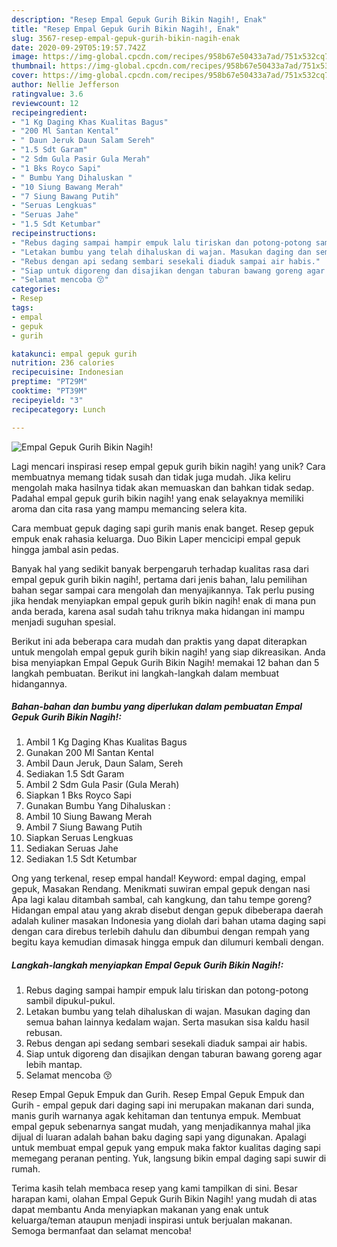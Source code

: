 ```yaml
---
description: "Resep Empal Gepuk Gurih Bikin Nagih!, Enak"
title: "Resep Empal Gepuk Gurih Bikin Nagih!, Enak"
slug: 3567-resep-empal-gepuk-gurih-bikin-nagih-enak
date: 2020-09-29T05:19:57.742Z
image: https://img-global.cpcdn.com/recipes/958b67e50433a7ad/751x532cq70/empal-gepuk-gurih-bikin-nagih-foto-resep-utama.jpg
thumbnail: https://img-global.cpcdn.com/recipes/958b67e50433a7ad/751x532cq70/empal-gepuk-gurih-bikin-nagih-foto-resep-utama.jpg
cover: https://img-global.cpcdn.com/recipes/958b67e50433a7ad/751x532cq70/empal-gepuk-gurih-bikin-nagih-foto-resep-utama.jpg
author: Nellie Jefferson
ratingvalue: 3.6
reviewcount: 12
recipeingredient:
- "1 Kg Daging Khas Kualitas Bagus"
- "200 Ml Santan Kental"
- " Daun Jeruk Daun Salam Sereh"
- "1.5 Sdt Garam"
- "2 Sdm Gula Pasir Gula Merah"
- "1 Bks Royco Sapi"
- " Bumbu Yang Dihaluskan "
- "10 Siung Bawang Merah"
- "7 Siung Bawang Putih"
- "Seruas Lengkuas"
- "Seruas Jahe"
- "1.5 Sdt Ketumbar"
recipeinstructions:
- "Rebus daging sampai hampir empuk lalu tiriskan dan potong-potong sambil dipukul-pukul."
- "Letakan bumbu yang telah dihaluskan di wajan. Masukan daging dan semua bahan lainnya kedalam wajan. Serta masukan sisa kaldu hasil rebusan."
- "Rebus dengan api sedang sembari sesekali diaduk sampai air habis."
- "Siap untuk digoreng dan disajikan dengan taburan bawang goreng agar lebih mantap."
- "Selamat mencoba 😚"
categories:
- Resep
tags:
- empal
- gepuk
- gurih

katakunci: empal gepuk gurih 
nutrition: 236 calories
recipecuisine: Indonesian
preptime: "PT29M"
cooktime: "PT39M"
recipeyield: "3"
recipecategory: Lunch

---
```



![Empal Gepuk Gurih Bikin Nagih!](https://img-global.cpcdn.com/recipes/958b67e50433a7ad/751x532cq70/empal-gepuk-gurih-bikin-nagih-foto-resep-utama.jpg)

Lagi mencari inspirasi resep empal gepuk gurih bikin nagih! yang unik? Cara membuatnya memang tidak susah dan tidak juga mudah. Jika keliru mengolah maka hasilnya tidak akan memuaskan dan bahkan tidak sedap. Padahal empal gepuk gurih bikin nagih! yang enak selayaknya memiliki aroma dan cita rasa yang mampu memancing selera kita.

Cara membuat gepuk daging sapi gurih manis enak banget. Resep gepuk empuk enak rahasia keluarga. Duo Bikin Laper mencicipi empal gepuk hingga jambal asin pedas.

Banyak hal yang sedikit banyak berpengaruh terhadap kualitas rasa dari empal gepuk gurih bikin nagih!, pertama dari jenis bahan, lalu pemilihan bahan segar sampai cara mengolah dan menyajikannya. Tak perlu pusing jika hendak menyiapkan empal gepuk gurih bikin nagih! enak di mana pun anda berada, karena asal sudah tahu triknya maka hidangan ini mampu menjadi suguhan spesial.


Berikut ini ada beberapa cara mudah dan praktis yang dapat diterapkan untuk mengolah empal gepuk gurih bikin nagih! yang siap dikreasikan. Anda bisa menyiapkan Empal Gepuk Gurih Bikin Nagih! memakai 12 bahan dan 5 langkah pembuatan. Berikut ini langkah-langkah dalam membuat hidangannya.

<!--inarticleads1-->

##### Bahan-bahan dan bumbu yang diperlukan dalam pembuatan Empal Gepuk Gurih Bikin Nagih!:

1. Ambil 1 Kg Daging Khas Kualitas Bagus
1. Gunakan 200 Ml Santan Kental
1. Ambil  Daun Jeruk, Daun Salam, Sereh
1. Sediakan 1.5 Sdt Garam
1. Ambil 2 Sdm Gula Pasir (Gula Merah)
1. Siapkan 1 Bks Royco Sapi
1. Gunakan  Bumbu Yang Dihaluskan :
1. Ambil 10 Siung Bawang Merah
1. Ambil 7 Siung Bawang Putih
1. Siapkan Seruas Lengkuas
1. Sediakan Seruas Jahe
1. Sediakan 1.5 Sdt Ketumbar


Ong yang terkenal, resep empal handal! Keyword: empal daging, empal gepuk, Masakan Rendang. Menikmati suwiran empal gepuk dengan nasi Apa lagi kalau ditambah sambal, cah kangkung, dan tahu tempe goreng? Hidangan empal atau yang akrab disebut dengan gepuk dibeberapa daerah adalah kuliner masakan Indonesia yang diolah dari bahan utama daging sapi dengan cara direbus terlebih dahulu dan dibumbui dengan rempah yang begitu kaya kemudian dimasak hingga empuk dan dilumuri kembali dengan. 

<!--inarticleads2-->

##### Langkah-langkah menyiapkan Empal Gepuk Gurih Bikin Nagih!:

1. Rebus daging sampai hampir empuk lalu tiriskan dan potong-potong sambil dipukul-pukul.
1. Letakan bumbu yang telah dihaluskan di wajan. Masukan daging dan semua bahan lainnya kedalam wajan. Serta masukan sisa kaldu hasil rebusan.
1. Rebus dengan api sedang sembari sesekali diaduk sampai air habis.
1. Siap untuk digoreng dan disajikan dengan taburan bawang goreng agar lebih mantap.
1. Selamat mencoba 😚


Resep Empal Gepuk Empuk dan Gurih. Resep Empal Gepuk Empuk dan Gurih - empal gepuk dari daging sapi ini merupakan makanan dari sunda, manis gurih warnanya agak kehitaman dan tentunya empuk. Membuat empal gepuk sebenarnya sangat mudah, yang menjadikannya mahal jika dijual di luaran adalah bahan baku daging sapi yang digunakan. Apalagi untuk membuat empal gepuk yang empuk maka faktor kualitas daging sapi memegang peranan penting. Yuk, langsung bikin empal daging sapi suwir di rumah. 

Terima kasih telah membaca resep yang kami tampilkan di sini. Besar harapan kami, olahan Empal Gepuk Gurih Bikin Nagih! yang mudah di atas dapat membantu Anda menyiapkan makanan yang enak untuk keluarga/teman ataupun menjadi inspirasi untuk berjualan makanan. Semoga bermanfaat dan selamat mencoba!
